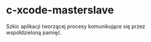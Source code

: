 c-xcode-masterslave
===================

Szkic aplikacji tworzącej procesy komunikujące się przez współdzieloną pamięć.
